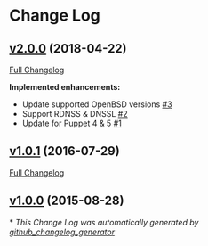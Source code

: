 # Change Log

## [v2.0.0](https://github.com/bodgit/puppet-rtadvd/tree/v2.0.0) (2018-04-22)
[Full Changelog](https://github.com/bodgit/puppet-rtadvd/compare/v1.0.1...v2.0.0)

**Implemented enhancements:**

- Update supported OpenBSD versions [\#3](https://github.com/bodgit/puppet-rtadvd/issues/3)
- Support RDNSS & DNSSL [\#2](https://github.com/bodgit/puppet-rtadvd/issues/2)
- Update for Puppet 4 & 5 [\#1](https://github.com/bodgit/puppet-rtadvd/issues/1)

## [v1.0.1](https://github.com/bodgit/puppet-rtadvd/tree/v1.0.1) (2016-07-29)
[Full Changelog](https://github.com/bodgit/puppet-rtadvd/compare/v1.0.0...v1.0.1)

## [v1.0.0](https://github.com/bodgit/puppet-rtadvd/tree/v1.0.0) (2015-08-28)


\* *This Change Log was automatically generated by [github_changelog_generator](https://github.com/skywinder/Github-Changelog-Generator)*